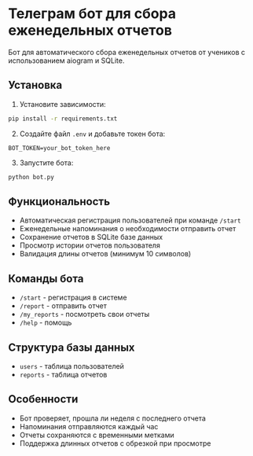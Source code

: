 # Телеграм бот для сбора еженедельных отчетов

Бот для автоматического сбора еженедельных отчетов от учеников с использованием aiogram и SQLite.

## Установка

1. Установите зависимости:
```bash
pip install -r requirements.txt
```

2. Создайте файл `.env` и добавьте токен бота:
```
BOT_TOKEN=your_bot_token_here
```

3. Запустите бота:
```bash
python bot.py
```

## Функциональность

- Автоматическая регистрация пользователей при команде `/start`
- Еженедельные напоминания о необходимости отправить отчет
- Сохранение отчетов в SQLite базе данных
- Просмотр истории отчетов пользователя
- Валидация длины отчетов (минимум 10 символов)

## Команды бота

- `/start` - регистрация в системе
- `/report` - отправить отчет
- `/my_reports` - посмотреть свои отчеты
- `/help` - помощь

## Структура базы данных

- `users` - таблица пользователей
- `reports` - таблица отчетов

## Особенности

- Бот проверяет, прошла ли неделя с последнего отчета
- Напоминания отправляются каждый час
- Отчеты сохраняются с временными метками
- Поддержка длинных отчетов с обрезкой при просмотре
